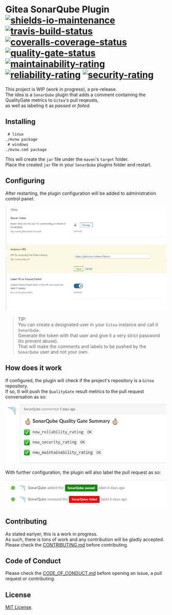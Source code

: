 # Gitea SonarQube Plugin</br>[![shields-io-maintenance]][0] [![travis-build-status]][1] [![coveralls-coverage-status]][2]</br>[![quality-gate-status]][3] [![maintainability-rating]][3] [![reliability-rating]][3] [![security-rating]][3]

This project is WIP (work in progress), a pre-release.</br>
The idea is a `SonarQube` plugin that adds a comment containing the QualityGate metrics to `Gitea`'s pull reqeusts,</br>
as well as labeling it as *passed* or *failed*.

## Installing

```shell
 # linux
./mvnw package
 # windows
./mvnw.cmd package
```

This will create the `jar` file under the `maven`'s  `target` folder.</br>
Place the created `jar` file in your `SonarQube` plugins folder and restart.

## Configuring

After restarting, the plugin configuration will be added to administration control panel:</br>

![Configuration](pics/plugin-configuration.jpg)

> TIP:</br>
> You can create a designated user in your `Gitea` instance and call it `SonarQube`.</br>
> Generate the token with that user and give it a very strict password (to prevent abuse).</br>
> That will make the comments and labels to be pushed by the `SonarQube` user and not your own.

## How does it work

If configured, the plugin will check if the project's repository is a `Gitea` repository.</br>
If so, tt will push the `QualityGate` result metrics to the pull request conversation as so:</br>

![Comment](pics/plugin-comment.jpg)

With further configuration, the plugin will also label the pull request as so:</br>

![Labels](pics/plugin-labels.jpg)

## Contributing

As stated earlyer, this is a work in progress.</br>
As such, there is tons of work and any contribution will be gladly accepted.</br>
Please check the [CONTRIBUTING.md](CONTRIBUTING.md) before contributing.

## Code of Conduct

Please check the [CODE_OF_CONDUCT.md](CODE_OF_CONDUCT.md) before opening an issue,
a pull request or contributing.

## License

[MIT License](LICENSE).

<!-- Real Links -->
[0]: https://github.com/TomerFi/sonar-gitea-plugin
[1]: https://travis-ci.org/TomerFi/sonar-gitea-plugin
[2]: https://coveralls.io/github/TomerFi/sonar-gitea-plugin
[3]: https://sonarcloud.io/dashboard?id=info.tomfi%3Asonar-gitea-plugin

<!-- Badges Links -->
[coveralls-coverage-status]: https://coveralls.io/repos/github/TomerFi/sonar-gitea-plugin/badge.svg
[maintainability-rating]: https://sonarcloud.io/api/project_badges/measure?project=info.tomfi%3Asonar-gitea-plugin&metric=sqale_rating
[reliability-rating]: https://sonarcloud.io/api/project_badges/measure?project=info.tomfi%3Asonar-gitea-plugin&metric=reliability_rating
[security-rating]: https://sonarcloud.io/api/project_badges/measure?project=info.tomfi%3Asonar-gitea-plugin&metric=security_rating
[shields-io-maintenance]: https://img.shields.io/badge/Maintained%3F-yes-green.svg
[technical-debt]: https://sonarcloud.io/api/project_badges/measure?project=info.tomfi%3Asonar-gitea-plugin&metric=sqale_index
[travis-build-status]: https://travis-ci.org/TomerFi/sonar-gitea-plugin.svg?branch=dev
[quality-gate-status]: https://sonarcloud.io/api/project_badges/measure?project=info.tomfi%3Asonar-gitea-plugin&metric=alert_status
